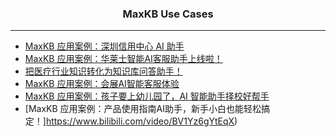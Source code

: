 <h3 align="center">MaxKB Use Cases</h3>

------------------------------

- [MaxKB 应用案例：深圳信用中心 AI 助手](https://www.bilibili.com/video/BV12H4y1c7bq)
- [MaxKB 应用案例：华莱士智能AI客服助手上线啦！](https://www.bilibili.com/video/BV1hQtVeXEBL)
- [把医疗行业知识转化为知识库问答助手！](https://www.bilibili.com/video/BV157wme9EgB)
- [MaxKB 应用案例：会展AI智能客服体验](https://www.bilibili.com/video/BV1J7BqY6EKA)
- [MaxKB 应用案例：孩子要上幼儿园了，AI 智能助手择校好帮手](https://www.bilibili.com/video/BV1wKrhYvEer)
- [MaxKB 应用案例：产品使用指南AI助手，新手小白也能轻松搞定！]https://www.bilibili.com/video/BV1Yz6gYtEqX)
